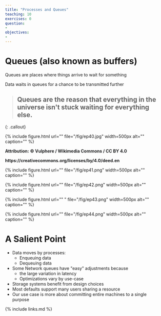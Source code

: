 ```yaml
---
title: "Processes and Queues"
teaching: 10
exercises: 0
question:
-
objectives:
-
---
```


# Queues (also known as buffers)

Queues are places where things arrive to wait for something

Data waits in queues for a chance to be transmitted further

> ## Queues are the reason that everything in the universe isn't stuck waiting for everything else.
{: .callout}

{% include figure.html url="" 
   file="/fig/ep40.jpg" width=500px alt="" caption="" %}

<span style="color:#202122"> __Attribution:__ </span>  <span style="color:#202122"> __© Vulphere / Wikimedia Commons / CC BY 4\.0__ </span>

<span style="color:#202122"> __https://creativecommons\.org/licenses/by/4\.0/deed\.en__ </span>

{% include figure.html url="" 
   file="/fig/ep41.png" width=500px alt="" caption="" %}

{% include figure.html url="" 
   file="/fig/ep42.png" width=500px alt="" caption="" %}

{% include figure.html url="" "
   file="/fig/ep43.png" width=500px alt="" caption="" %}

{% include figure.html url="" 
   file="/fig/ep44.png" width=500px alt="" caption="" %}

# A Salient Point

* Data moves by processes:
  * Enqueuing data
  * Dequeuing data
* Some Network queues have "easy" adjustments because
  * the large variation in latency
  * Optimizations vary by use-case
* Storage systems benefit from design choices
* Most defaults support many users sharing a resource
* Our use case is more about committing entire machines to a single purpose

{% include links.md %}
